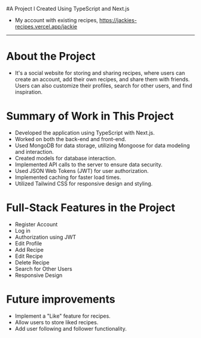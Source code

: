 #A Project I Created Using TypeScript and Next.js
- My account with existing recipes, https://jackies-recipes.vercel.app/jackie
---------------------------

# About the Project
- It's a social website for storing and sharing recipes, where users can create an account, add their own recipes, and share them with friends. Users can also customize their profiles, search for other users, and find inspiration.

# Summary of Work in This Project
- Developed the application using TypeScript with Next.js.
- Worked on both the back-end and front-end.
- Used MongoDB for data storage, utilizing Mongoose for data modeling and interaction.
- Created models for database interaction.
- Implemented API calls to the server to ensure data security.
- Used JSON Web Tokens (JWT) for user authorization.
- Implemented caching for faster load times.
- Utilized Tailwind CSS for responsive design and styling.


# Full-Stack Features in the Project
- Register Account
- Log in
- Authorization using JWT
- Edit Profile
- Add Recipe
- Edit Recipe
- Delete Recipe
- Search for Other Users
- Responsive Design

# Future improvements
- Implement a "Like" feature for recipes.
- Allow users to store liked recipes.
- Add user following and follower functionality.
